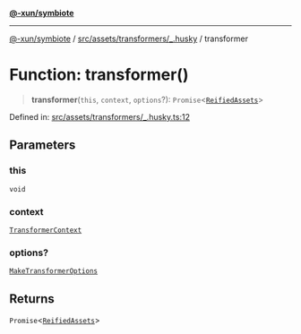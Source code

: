 [**@-xun/symbiote**](../../../../../README.md)

***

[@-xun/symbiote](../../../../../README.md) / [src/assets/transformers/\_.husky](../README.md) / transformer

# Function: transformer()

> **transformer**(`this`, `context`, `options`?): `Promise`\<[`ReifiedAssets`](../../../type-aliases/ReifiedAssets.md)\>

Defined in: [src/assets/transformers/\_.husky.ts:12](https://github.com/Xunnamius/symbiote/blob/7f982952167d73373d4dffdf7657e7060cf032fe/src/assets/transformers/_.husky.ts#L12)

## Parameters

### this

`void`

### context

[`TransformerContext`](../../../type-aliases/TransformerContext.md)

### options?

[`MakeTransformerOptions`](../../../type-aliases/MakeTransformerOptions.md)

## Returns

`Promise`\<[`ReifiedAssets`](../../../type-aliases/ReifiedAssets.md)\>
